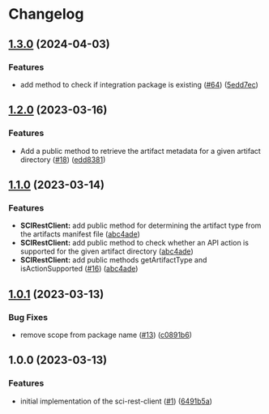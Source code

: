 # Changelog

## [1.3.0](https://github.com/SchwarzIT/sci-rest-client/compare/v1.2.0...v1.3.0) (2024-04-03)


### Features

* add method to check if integration package is existing ([#64](https://github.com/SchwarzIT/sci-rest-client/issues/64)) ([5edd7ec](https://github.com/SchwarzIT/sci-rest-client/commit/5edd7ec415429dc6af19d1d99d47180e73b0e98e))

## [1.2.0](https://github.com/SchwarzIT/sci-rest-client/compare/v1.1.0...v1.2.0) (2023-03-16)


### Features

* Add a public method to retrieve the artifact metadata for a given artifact directory ([#18](https://github.com/SchwarzIT/sci-rest-client/issues/18)) ([edd8381](https://github.com/SchwarzIT/sci-rest-client/commit/edd8381e0d184c185dc87cf42060988ff6663d29))

## [1.1.0](https://github.com/SchwarzIT/sci-rest-client/compare/v1.0.1...v1.1.0) (2023-03-14)


### Features

* **SCIRestClient:** add public method for determining the artifact type from the artifacts manifest file ([abc4ade](https://github.com/SchwarzIT/sci-rest-client/commit/abc4adebf48e68b11a0e9c74fd2271e3924f80cf))
* **SCIRestClient:** add public method to check whether an API action is supported for the given artifact directory ([abc4ade](https://github.com/SchwarzIT/sci-rest-client/commit/abc4adebf48e68b11a0e9c74fd2271e3924f80cf))
* **SCIRestClient:** add public methods getArtifactType and isActionSupported ([#16](https://github.com/SchwarzIT/sci-rest-client/issues/16)) ([abc4ade](https://github.com/SchwarzIT/sci-rest-client/commit/abc4adebf48e68b11a0e9c74fd2271e3924f80cf))

## [1.0.1](https://github.com/SchwarzIT/sci-rest-client/compare/v1.0.0...v1.0.1) (2023-03-13)


### Bug Fixes

* remove scope from package name ([#13](https://github.com/SchwarzIT/sci-rest-client/issues/13)) ([c0891b6](https://github.com/SchwarzIT/sci-rest-client/commit/c0891b68208eea9957f35b956099aa013dec22cc))

## 1.0.0 (2023-03-13)


### Features

* initial implementation of the sci-rest-client ([#1](https://github.com/SchwarzIT/sci-rest-client/issues/1)) ([6491b5a](https://github.com/SchwarzIT/sci-rest-client/commit/6491b5af47e760af8a90a779d2daee62a3cea2d1))
